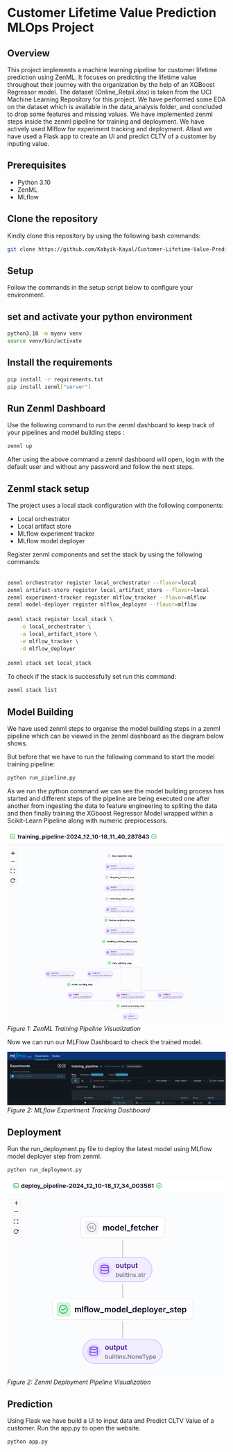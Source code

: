 # Customer Lifetime Value Prediction MLOps Project

## Overview
This project implements a machine learning pipeline for customer lifetime prediction using ZenML. It focuses on predicting the lifetime value throughout their journey with the organization by the help of an XGBoost Regressor model. The dataset (Online_Retail.xlsx) is taken from the UCI Machine Learning Repository for this project.
We have performed some EDA on the dataset which is available in the data_analysis folder, and concluded to drop some features and missing values.
We have implemented zenml steps inside the zenml pipeline for training and deployment. We have actively used Mlflow for experiment tracking and deployment.
Atlast we have used a Flask app to create an UI and predict CLTV of a customer by inputing value.

## Prerequisites
- Python 3.10
- ZenML
- MLflow

## Clone the repository

Kindly clone this repository by using the following bash commands:
``` bash
git clone https://github.com/Kabyik-Kayal/Customer-Lifetime-Value-Prediction-MLOps.git
```

## Setup
Follow the commands in the setup script below to configure your environment.

## set and activate your python environment

```bash
python3.10 -m myenv venv
source venv/bin/activate
```

## Install the requirements 
```bash
pip install -r requirements.txt
pip install zenml["server"]
```
## Run Zenml Dashboard

Use the following command to run the zenml dashboard to keep track of your pipelines and model building steps :

```bash
zenml up
```
After using the above command a zenml dashboard will open, login with the default user and without any password and follow the next steps.

## Zenml stack setup
The project uses a local stack configuration with the following components:
- Local orchestrator
- Local artifact store
- MLflow experiment tracker
- MLflow model deployer

Register zenml components and set the stack by using the following commands:

```bash

zenml orchestrator register local_orchestrator --flavor=local
zenml artifact-store register local_artifact_store --flavor=local
zenml experiment-tracker register mlflow_tracker --flavor=mlflow
zenml model-deployer register mlflow_deployer --flavor=mlflow

zenml stack register local_stack \
    -o local_orchestrator \
    -a local_artifact_store \
    -e mlflow_tracker \
    -d mlflow_deployer

zenml stack set local_stack
```
To check if the stack is successfully set run this command:
```bash
zenml stack list
```
## Model Building

We have used zenml steps to organise the model building steps in a zenml pipeline which can be viewed in the zenml dashboard as the diagram below shows.

But before that we have to run the following command to start the model training pipeline:

```bash
python run_pipeline.py
```
As we run the python command we can see the model building process has started and different steps of the pipeline are being executed one after another from ingesting the data to feature engineering to spliting the data and then finally training the XGboost Regressor Model wrapped within a Scikit-Learn Pipeline along with numeric preprocessors. 

![Training Pipeline Overview](img/training_pipeline.png)
*Figure 1: ZenML Training Pipeline Visualization*

Now we can run our MLFlow Dashboard to check the trained model.

![MLflow Dashboard](img/mlflow.png)
*Figure 2: MLflow Experiment Tracking Dashboard*

## Deployment

Run the run_deployment.py file to deploy the latest model using MLflow model deployer step from zenml.

```bash
python run_deployment.py
```

![Deployment Pipeline Overview](img/deployment.png)
*Figure 2: Zenml Deployment Pipeline Visualization*

## Prediction

Using Flask we have build a UI to input data and Predict CLTV Value of a customer.
Run the app.py to open the website.

```bash
python app.py
```
